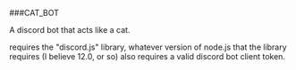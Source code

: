 ###CAT_BOT

A discord bot that acts like a cat.

requires the "discord.js" library, whatever version of node.js that the library requires (I believe 12.0, or so)
also requires a valid discord bot client token.
